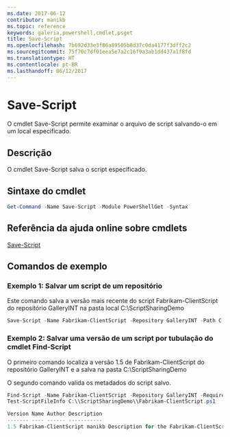 ```yaml
---
ms.date: 2017-06-12
contributor: manikb
ms.topic: reference
keywords: galeria,powershell,cmdlet,psget
title: Save-Script
ms.openlocfilehash: 7b692d33e3f86a89505b8d37c0da4177f3dff2c2
ms.sourcegitcommit: 75f70c7df01eea5e7a2c16f9a3ab1dd437a1f8fd
ms.translationtype: HT
ms.contentlocale: pt-BR
ms.lasthandoff: 06/12/2017
---
```

# <a name="save-script"></a>Save-Script

O cmdlet Save-Script permite examinar o arquivo de script salvando-o em um local especificado.

## <a name="description"></a>Descrição

O cmdlet Save-Script salva o script especificado.

## <a name="cmdlet-syntax"></a>Sintaxe do cmdlet

```powershell
Get-Command -Name Save-Script -Module PowerShellGet -Syntax
```
## <a name="cmdlet-online-help-reference"></a>Referência da ajuda online sobre cmdlets

[Save-Script](http://go.microsoft.com/fwlink/?LinkId=619786)

## <a name="example-commands"></a>Comandos de exemplo

### <a name="example-1-save-a-script-from-a-repository"></a>Exemplo 1: Salvar um script de um repositório
Este comando salva a versão mais recente do script Fabrikam-ClientScript do repositório GalleryINT na pasta local C:\ScriptSharingDemo

```powershell
Save-Script -Name Fabrikam-ClientScript -Repository GalleryINT -Path C:\ScriptSharingDemo
```

### <a name="example-2-save-a-version-of-a-script-by-piping-from-the-find-script-cmdlet"></a>Exemplo 2: Salvar uma versão de um script por tubulação do cmdlet Find-Script

O primeiro comando localiza a versão 1.5 de Fabrikam-ClientScript do repositório GalleryINT e a salva na pasta C:\ScriptSharingDemo

O segundo comando valida os metadados do script salvo.

```powershell
Find-Script -Name Fabrikam-ClientScript -Repository GalleryINT -RequiredVersion 1.5 | Save-Script -Path C:\\ScriptSharingDemo
Test-ScriptFileInfo C:\\ScriptSharingDemo\\Fabrikam-ClientScript.ps1

Version Name Author Description
------- ---- ------ -----------
1.5 Fabrikam-ClientScript manikb Description for the Fabrikam-ClientScript script
```

